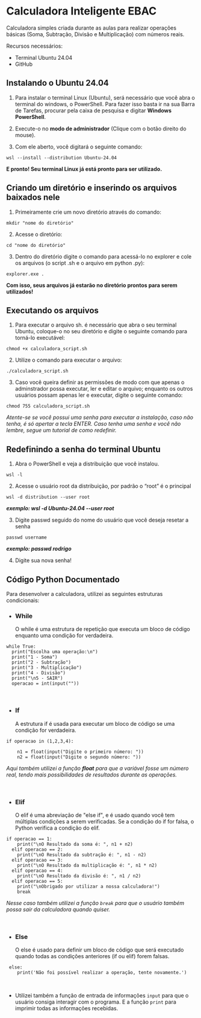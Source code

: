 # Calculadora Inteligente EBAC
Calculadora simples criada durante as aulas para realizar operações básicas (Soma, Subtração, Divisão e Multiplicação) com números reais.

Recursos necessários: 
* Terminal Ubuntu 24.04
* GitHub

## Instalando o Ubuntu 24.04

1. Para instalar o terminal Linux (Ubuntu), será necessário que você abra o terminal do windows, o PowerShell. Para fazer isso basta ir na sua Barra de Tarefas, procurar pela caixa de pesquisa e digitar **Windows PowerShell**.

2. Execute-o no **modo de administrador** (Clique com o botão direito do mouse).

3. Com ele aberto, você digitará o seguinte comando:
```
wsl --install --distribution Ubuntu-24.04

```
**E pronto! Seu terminal Linux já está pronto para ser utilizado.**

## Criando um diretório e inserindo os arquivos baixados nele

1. Primeiramente crie um novo diretório através do comando: 
```
mkdir "nome do diretório"
````
2. Acesse o diretório: 
```
cd "nome do diretório"
```
3. Dentro do diretório digite o comando para acessá-lo no explorer e cole os arquivos (o script .sh e o arquivo em python .py):
```
explorer.exe .
```
**Com isso, seus arquivos já estarão no diretório prontos para serem utilizados!**

## Executando os arquivos

1. Para executar o arquivo sh. é necessário que abra o seu terminal Ubuntu, coloque-o no seu diretório e digite o seguinte comando para torná-lo executável:

```
chmod +x calculadora_script.sh
```
2. Utilize o comando para executar o arquivo: 

```
./calculadora_script.sh
```
3. Caso você queira definir as permissões de modo com que apenas o adminstrador possa executar, ler e editar o arquivo; enquanto os outros usuários possam apenas ler e executar, digite o seguinte comando:

```
chmod 755 calculadora_script.sh
```
*Atente-se se você possui uma senha para executar a instalação, caso não tenha, é só apertar a tecla ENTER. Caso tenha uma senha e você não lembre, segue um tutorial de como redefinir.*

## Redefinindo a senha do terminal Ubuntu

1. Abra o PowerShell e veja a distribuição que você instalou.
```
wsl -l
```
2. Acesse o usuário root da distribuição, por padrão o “root” é o principal
```
wsl -d distribution --user root
``` 
**_exemplo: wsl -d Ubuntu-24.04 --user root_**

3. Digite passwd seguido do nome do usuário que você deseja resetar a senha
```
passwd username
``` 
**_exemplo: passwd rodrigo_**

4. Digite sua nova senha!

## Código Python Documentado

Para desenvolver a calculadora, utilizei as seguintes estruturas condicionais: 
* ### **While**
  O while é uma estrutura de repetição que executa um bloco de código enquanto uma condição for verdadeira.

```
while True:
  print("Escolha uma operação:\n")
  print("1 - Soma")
  print("2 - Subtração")
  print("3 - Multiplicação")
  print("4 - Divisão")
  print("\n5 - SAIR")
  operacao = int(input(""))
```

<br/>

* ### **If**
  A estrutura if é usada para executar um bloco de código se uma condição for verdadeira.
```
if operacao in (1,2,3,4):

    n1 = float(input("Digite o primeiro número: "))
    n2 = float(input("Digite o segundo número: "))
```
*Aqui também utilizei a função **float** para que a variável fosse um número real, tendo mais possibilidades de resultados durante as operações.* 

<br/>

* ### **Elif**
  O elif é uma abreviação de "else if", e é usado quando você tem múltiplas condições a serem verificadas. Se a condição do if for falsa, o Python verifica a condição do elif.
```
if operacao == 1:
    print("\nO Resultado da soma é: ", n1 + n2)
  elif operacao == 2:
    print("\nO Resultado da subtração é: ", n1 - n2)
  elif operacao == 3:
    print("\nO Resultado da multiplicação é: ", n1 * n2)
  elif operacao == 4:
    print("\nO Resultado da divisão é: ", n1 / n2)
  elif operacao == 5:
    print("\nObrigado por utilizar a nossa calculadora!")
    break
```
*Nesse caso também utilizei a função `break` para que o usuário também possa sair da calculadora quando quiser.*

<br/>

* ### **Else**
  O else é usado para definir um bloco de código que será executado quando todas as condições anteriores (if ou elif) forem falsas.
```
 else:
    print('Não foi possível realizar a operação, tente novamente.')
```

<br/>

* Utilizei também a função de entrada de informações `input` para que o usuário consiga interagir com o programa. E a função `print` para imprimir todas as informações recebidas.





